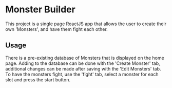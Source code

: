 # Monster Builder

This project is a single page ReactJS app that allows the user to create their own 'Monsters', and have them fight each other.

## Usage

There is a pre-existing database of Monsters that is displayed on the home page. Adding to the database can be done with the 'Create Monster' tab, additional changes can be made after saving with the 'Edit Monsters' tab.
To have the monsters fight, use the 'fight' tab, select a monster for each slot and press the start button.


